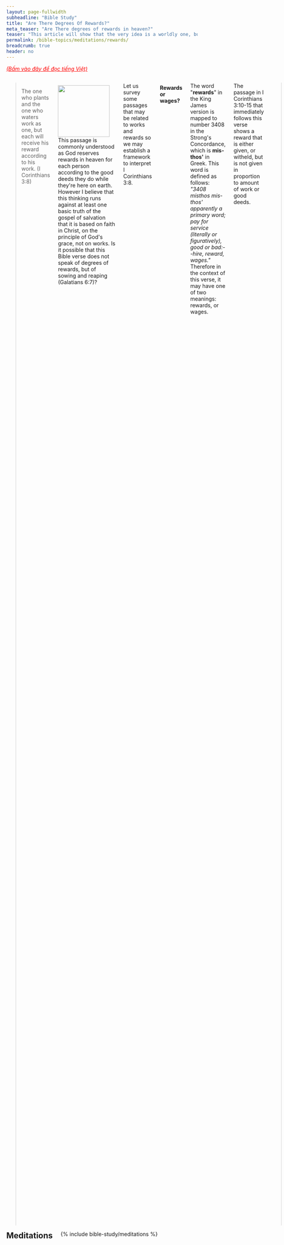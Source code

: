 ```yaml
---
layout: page-fullwidth
subheadline: "Bible Study"
title: "Are There Degrees Of Rewards?"
meta_teaser: "Are There degrees of rewards in heaven?"
teaser: "This article will show that the very idea is a worldly one, but it is at the core of work-based religion."
permalink: /bible-topics/meditations/rewards/
breadcrumb: true
header: no
---
```

<!--more-->
<p style="font-style: italic;"><a style="color: #ff0000;" href="{{ site.projectname }}/hoc-kinh-thanh/suy-gam/phan-thuong/">(Bấm vào đây để đọc tiếng Việt)</a></p>
<div class="row">
<div class="medium-8 columns" markdown="1">

> The one who plants and the one who waters work as one, but each will receive his reward according to his work. (I Corinthians 3:8)

<div>
<p>
<img alt src="{{ site.baseurl }}/images/rewards-207x136.jpg" style="border: 0px none; margin: 7px 15px 0px 0px; max-width: 100%; height: 136px; padding: 0px; float: left;">
This passage is commonly understood as God reserves rewards in heaven for each person according to the good deeds they do while they're here on earth. However I believe that this thinking runs against at least one basic truth of the gospel of salvation that it is based on faith in Christ, on the principle of God's grace, not on works. Is it possible that this Bible verse does not speak of degrees of rewards, but of sowing and reaping (Galatians 6:7)?
</p>
</div>

Let us survey some passages that may be related to works and rewards so we may establish a framework to interpret I Corinthians 3:8.

#### <strong>Rewards or wages?</strong>

The word "<strong>rewards</strong>" in the King James version is mapped to number 3408 in the Strong's Concordance, which is <strong>mis-thos'</strong> in Greek. This word is defined as follows: <em>"3408 misthos mis-thos' apparently a primary word; pay for service (literally or figuratively), good or bad:--hire, reward, wages."</em> Therefore in the context of this verse, it may have one of two meanings: rewards, or wages.

The passage in I Corinthians 3:10-15 that immediately follows this verse shows a reward that is either given, or witheld, but is not given in proportion to amount of work or good deeds.

> <sup>10</sup>According to the grace of God given to me, like a skilled master-builder I laid a foundation, but someone else builds on it. And each one must be careful how he builds. <sup>11</sup>For no one can lay any foundation other than what is being laid, which is Jesus Christ. <sup>12</sup>If anyone builds on the foundation with gold, silver, precious stones, wood, hay, or straw, <sup>13</sup>each builder's work will be plainly seen, for the Day will make it clear, because it will be revealed by fire. And the fire will test what kind of work each has done. <sup>14</sup>If what someone has built survives, he will receive a reward. <sup>15</sup>If someone's work is burned up, he will suffer loss. He himself will be saved, but only as through fire.

We observe that the deciding factor in whether a reward is given or witheld is based on what foundation someone placed his hope: on Christ (by grace) or the law (by works). The book of Romans explains this truth very plainly. The same truth is also expressed in this passage. Paul built the foundation of his ministry on Christ, meanwhile the opposition built theirs on what foundation other than the strength of their flesh?

We can see clearly Paul did not say that those who worked more got more rewards, but he spoke that rewards are reserved only for those who placed their hope on the true foundation. Some "will receive a reward," while some others "will suffer loss." This is the matter of truth versus falsehood, not more or less, not better or best.

The parable of the vineyard workers below is a powerful description of God's economy where the rewards are not based on works at all. This leads us to a very important implication of how much care we must exercise in choosing the foundation upon which we build, or to an astounding realization of God's grace that some who dare to build on something other than Christ and yet He did not refuse him even their own eternal inheritance let alone the witholding of rewards.

#### <strong>Parable of the vineyard worker</strong>

> <sup>1</sup>"For the kingdom of heaven is like a landowner who went out early in the morning to hire workers for his vineyard. <sup>2</sup>And after agreeing with the workers for the standard wage, he sent them into his vineyard. <sup>3</sup>When it was about nine o'clock in the morning, he went out again and saw others standing around in the marketplace without work. <sup>4</sup>He said to them, 'You go into the vineyard too, and I will give you whatever is right.' <sup>5</sup>So they went. When he went out again about noon and three o'clock that afternoon, he did the same thing. <sup>6</sup>And about five o'clock that afternoon he went out and found others standing around, and said to them, 'Why are you standing here all day without work?' <sup>7</sup>They said to him, 'Because no one hired us.' He said to them, 'You go and work in the vineyard too.' <sup>8</sup>When it was evening the owner of the vineyard said to his manager, 'Call the workers and give the pay starting with the last hired until the first.' <sup>9</sup>When those hired about five o'clock came, each received a full day's pay. <sup>10</sup>And when those hired first came, they thought they would receive more. But each one also received the standard wage. <sup>11</sup>When they received it, they began to complain against the landowner, <sup>12</sup>saying, 'These last fellows worked one hour, and you have made them equal to us who bore the hardship and burning heat of the day.' <sup>13</sup>And the landowner replied to one of them, 'Friend, I am not treating you unfairly. Didn't you agree with me to work for the standard wage? <sup>14</sup>Take what is yours and go. I want to give to this last man the same as I gave to you. <sup>15</sup>Am I not permitted to do what I want with what belongs to me? Or are you envious because I am generous?' <sup>16</sup>So the last will be first, and the first last." (Matthew 20:1-16)

The vineyard in this parable represents the kingdom of God, and those who entered it were those that responded to Christ's call to enter. The most amazing thing about this kingdom is its economy is nothing like that of the world. How God gives the mis-thos' is a world apart from the way the workers of this earthly kingdom get paid. Those who entered the vineyard, even the last to come during the last hour of the day, got paid first, and for the same amount as the one who came in early in the morning. To take this to its logical conclusion, suppose there were those who came in exactly as the gate was closing, they would have become the first to be paid because they came in last; much like the thief on the cross next to Jesus as he would be the first to be with Him in paradise. And it would be the same with one of the world's greatest evangelist Billy Graham because in God's eye he would be on the same footing with the very soul he just led to Christ, each one will get a full day's wage. Don't be envious because God is too generous for your little mind.

This parable must be the reason behind what Paul later wrote in Ephesians 2:8-9:

> "<sup>8</sup>For by grace you are saved through faith, and this is not from yourselves, it is the gift of God; <sup>9</sup>it is not from works, so that no one can boast."

It is not just Ephesians 2:8-9. The entire gospel of salvation is based on this truth. Moreover if the righteous must live by faith and not by works, then what are rewards for?

#### <strong>The position of a servant</strong>

> <sup>7</sup>"Would any one of you say to your slave who comes in from the field after plowing or shepherding sheep, 'Come at once and sit down for a meal'? <sup>8</sup>Won't the master instead say to him, 'Get my dinner ready, and make yourself ready to serve me while I eat and drink. Then you may eat and drink'? <sup>9</sup>He won't thank the slave because he did what he was told, will he? <sup>10</sup>So you too, when you have done everything you were commanded to do, should say, 'We are slaves undeserving of special praise; we have only done what was our duty.'" (Luke 17:7-10)

A little while before Jesus spoke these words, we read in Luke 9:46 that His disciples argue among themselves to see who is more important. It was then that Jesus taught them to change their views of God's kingdom, that there the least significant individual is the most well regarded. It is because they need God the most. And it is because they're like the weakest members of the human body that need the most care (I Corinthians 12:23).

In the parable of the vineyard workers, the lowliest are those that entered the vineyard last. In this passage of Luke 17:7-10, Jesus reminds each of us to know our position when serving God, for if we serve God doing the works that He prepared in advance, empowered by the indwelling Holy Spirit, by the power that raised the dead, then "He won't thank the slave because he did what he was told, will he?" Or to put it another way, we are "slaves undeserving of special praise" then what do we have to bring before God for recognitions or rewards?

#### <strong>This passage is about Wages - not Rewards</strong>

Before writing this article, I went on the web to take a pulse of the general population to see if I was wrong in making an assumption about what they think concerning this subject. Sure enough, the majority think there are different degrees of rewards in heaven. I do not think so. Because I believe that however a person is saved, by grace and through faith, not works, in the same way shall he live. And because the righteous will live by faith.

I found on the world wide web an author who has a radio program on an AM frequency who writes a very comprehensive article defending degrees of rewards in heaven. Below are some of the Scriptures verses he cited to support his opinion:

##### <strong>John 9:4</strong>
<p class="blockquote">"We must perform the deeds of the one who sent me as long as it is daytime. Night is coming when no one can work.”</p>

Before even delving into what "work" means, we see that this verse says nothing of rewards. Jesus must have been talking of something that only He knew; soon the night will come, along with the cup that will be so bitter that He whispered to the Father that He wished could be set aside. Jesus must have talked of the world saving task that He and his discipled must carry on. About rewards? Not mentioned here.

##### <strong>Luke 15:7</strong>
<p class="blockquote">“I tell you that in the same way, there will be more joy in heaven over one sinner who repents, than over ninety-nine righteous persons who need no repentance.”</p>

This author excerpts numerous Bible verses but it appeared he did not have a firm grasp of the foundational truth of salvation. Isaiah 53:6 and Romans 3:10 declared that there is not a single righteous person on earth. Therefore the ninety nine who do not need repentance do not exist because *ALL* need repentance. Because no one who do not repent can enter the kingdom of God so there is no reward for them. This passage again does not speak of comparison between those who are saved, therefore neither does it speak of degrees of rewards here. Do you radio man really understand what Jesus is saying? I love the way Jesus teaches through parables, to confuse those who rely on themselves for righteousness.

##### <strong>Matthew 5:11-12, Matthew 6:1-6, Matthew 6:16-18, Matthew 6:20</strong>
Then this author proceeded to quote some more passages containing Jesus' sayings which have the word "*reward*," to defend his position. But he again did not fulfill the duty of being a diligent student of the Bible to properly interpret the true meaning of this word "*reward*," which is "*mis-thos'*" in Greek, which really means payment, or wage, in their context, very much like the expression "*you reap what you sow.*" They have no such meaning that we're debating here. The "*reward*" in these passages speaks of eternal life. A unique reward without degrees, without measures, without dependance on merits.

<p class="blockquote"><sup>11</sup>"Blessed are you when people insult you and persecute you and say all kinds of evil things about you falsely on account of me. <sup>12</sup>Rejoice and be glad because your reward is great in heaven, for they persecuted the prophets before you in the same way. (Matthew 5:11-12)</p>

<p class="blockquote"><sup>1</sup>"Be careful not to display your righteousness merely to be seen by people. Otherwise you have no reward with your Father in heaven. <sup>2</sup>Thus whenever you do charitable giving, do not blow a trumpet before you, as the hypocrites do in synagogues and on streets so that people will praise them. I tell you the truth, they have their reward. <sup>3</sup>But when you do your giving, do not let your left hand know what your right hand is doing, <sup>4</sup>so that your gift may be in secret. And your Father, who sees in secret, will reward you. <sup>5</sup>"Whenever you pray, do not be like the hypocrites, because they love to pray while standing in synagogues and on street corners so that people can see them. Truly I say to you, they have their reward. <sup>6</sup>But whenever you pray, go into your room, close the door, and pray to your Father in secret. And your Father, who sees in secret, will reward you. way. (Matthew 6:1-6)</p>

<p class="blockquote"><sup>16</sup>"When you fast, do not look sullen like the hypocrites, for they make their faces unattractive so that people will see them fasting. I tell you the truth, they have their reward. <sup>17</sup>When you fast, put oil on your head and wash your face, <sup>18</sup>so that it will not be obvious to others when you are fasting, but only to your Father who is in secret. And your Father, who sees in secret, will reward you. (Matthew 6:16-18)</p>

<p class="blockquote">But accumulate for yourselves treasures in heaven, where moth and rust do not destroy, and thieves do not break in and steal. (Matthew 6:20)</p>

None of these passages speak of the merit-based rewards. Jesus contrasted the opposing motivations, one for the praise of men while the other is for God's glory. He's was obviously not motivating people to do *more* good works, but he asked them to check their motivation.

##### <strong>Proverbs 24:12</strong>
<p class="blockquote">If you say, “See, we did not know this,” Does He not consider it who weighs the hearts? And does He not know it who keeps your soul? And will He not render to man according to his work?</p>

Is it possible that Solomon only spoke of rewards in this life? And if there is a spiritual dimension to this reward it must rest on the foundation of the gospel of salvation by grace and through faith without merit.

##### <strong>2 John 4-10</strong>
<p class="blockquote"><sup>4</sup>I rejoiced greatly because I have found some of your children living according to the truth, just as the Father commanded us. <sup>5</sup>But now I ask you, lady (not as if I were writing a new commandment to you, but the one we have had from the beginning), that we love one another. <sup>6</sup>(Now this is love: that we walk according to his commandments.) This is the commandment, just as you have heard from the beginning; thus you should walk in it. <sup>7</sup>For many deceivers have gone out into the world, people who do not confess Jesus as Christ coming in the flesh. This person is the deceiver and the antichrist! <sup>8</sup>Watch out, so that you do not lose the things we have worked for, but receive a full reward. <sup>9</sup>Everyone who goes on ahead and does not remain in the teaching of Christ does not have God. The one who remains in this teaching has both the Father and the Son. <sup>10</sup>If anyone comes to you and does not bring this teaching, do not receive him into your house and do not give him any greeting.</p>

This passage exhorts us to continue to walk in love while watching out for the deceiver and the antichrist who denies the truth about Jesus. The only reward, and the full reward, is reseved for those who remain in the teaching that Paul labored to make sure they have the full grasp of it. It is through this teaching that they have both the Father and the Son. There is no mention of degrees of rewards here, only either you have the full reward of eternal life, or you do not.


#### <strong>Conclusion</strong>

When God opened Martin Luther's spiritual eye, he realized that the righteous is not only saved by faith, but must live by faith as well (Romans 1:17; Galatians 3:11; Hebrews 10:38). Though he learned he was saved by faith, but it was the living by faith that he had much trouble with. He always relied on works to walk with God, through self restraint, confessions, penances, etc., until the truth of living by faith dawned in his heart that he truly found rest in God, and Christianity was once again communicated to the world.

Paul wrote of this in Galatians 3:3 as follows:

<p class="blockquote">Are you so foolish? Although you began with the Spirit, are you now trying to finish by human effort?</p>

The Galatians, like many Christians in churches today, came to Christ empty handed, bringing with them nothing to God's Kingdom, they began their faith relying completely on the Spririt. Then as time goes by, they began to rely on their fleshly efforts, to count their merits, to compare themselves with other Christians, to claim high places in the kingdom of heaven. But Paul called foolish those who possess such mentality. Because if they relied on the Spirit then what is the basis for their rewards?

Romans 11:6
<p class="blockquote">And if it is by grace, it is no longer by works, otherwise grace would no longer be grace.</p>

Romans 4:4-5
<p class="blockquote">Now to the one who works, his pay is not credited due to grace but due to obligation. But to the one who does not work, but believes in the one who declares the ungodly righteous, his faith is credited as righteousness.</p>

There is no point in a life of faith that work is ever accepted by God, because if works plays any role at all, grace would no longer be grace.

{% include bible-study/bible-study-footer %}
</div><!-- /.medium-8.columns -->
<div class="bible-index medium-4 columns">
<h2 style="margin: 0px">Meditations</h2>
        {% include bible-study/meditations %}
</div><!-- /.medium-4.columns -->
</div><!-- /.row -->
